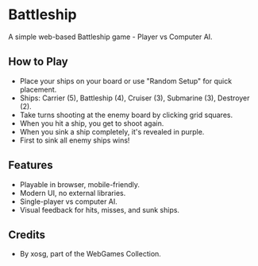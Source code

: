 # Battleship

A simple web-based Battleship game - Player vs Computer AI.

## How to Play
- Place your ships on your board or use "Random Setup" for quick placement.
- Ships: Carrier (5), Battleship (4), Cruiser (3), Submarine (3), Destroyer (2).
- Take turns shooting at the enemy board by clicking grid squares.
- When you hit a ship, you get to shoot again.
- When you sink a ship completely, it's revealed in purple.
- First to sink all enemy ships wins!

## Features
- Playable in browser, mobile-friendly.
- Modern UI, no external libraries.
- Single-player vs computer AI.
- Visual feedback for hits, misses, and sunk ships.

## Credits
- By xosg, part of the WebGames Collection.

